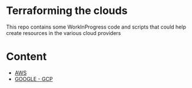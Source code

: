 # Terraforming the clouds

This repo contains some WorkInProgress code and scripts that could help create resources in the various cloud providers

# Content
* [AWS](./aws/README.md)
* [GOOGLE - GCP](./gcp/README.md)
